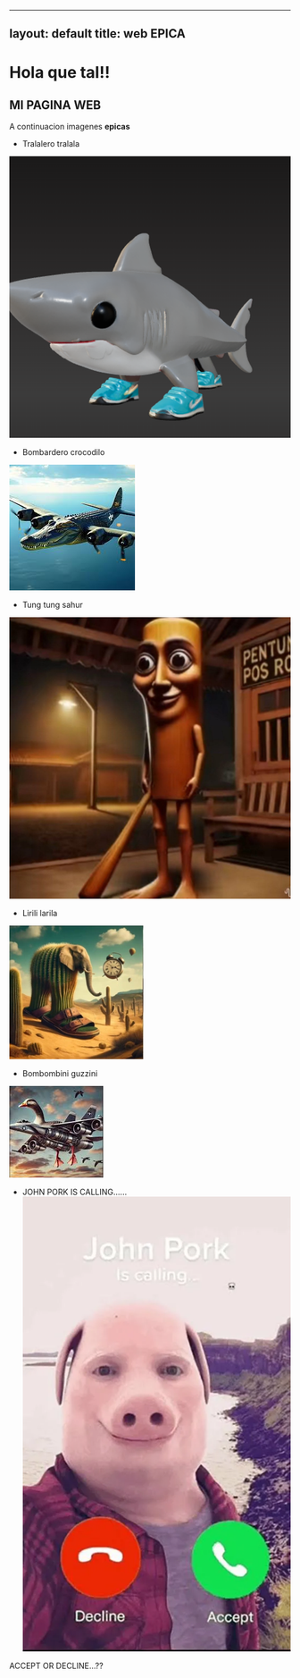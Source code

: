 
---
layout: default
title: web EPICA
---

# Hola que tal!! 
## MI PAGINA WEB

A continuacion imagenes **epicas**

- Tralalero tralala

![Tralalero tralala](trala.png)
- Bombardero crocodilo

![Bombardero crocodilo](bombardero.webp)
- Tung tung sahur

![Tung tung sahur](tung.jpg)
- Lirili larila

![Lirili larila](Lirililalila.webp)
- Bombombini guzzini

![Bombombini guzzini](bombombini.png)

- JOHN PORK IS CALLING......
![John pork](mail.webp)

ACCEPT OR DECLINE...??